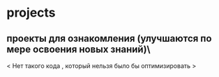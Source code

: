 # projects
## проекты для ознакомления (улучшаются по мере освоения новых знаний)\
< Нет такого кода , который нельзя было бы оптимизировать >
